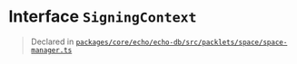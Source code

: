 # Interface `SigningContext`
> Declared in [`packages/core/echo/echo-db/src/packlets/space/space-manager.ts`](.)
